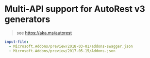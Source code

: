 # Multi-API support for AutoRest v3 generators

> see https://aka.ms/autorest

``` yaml $(enable-multi-api)
input-file:
  - Microsoft.Addons/preview/2018-03-01/addons-swagger.json
  - Microsoft.Addons/preview/2017-05-15/Addons.json
```
